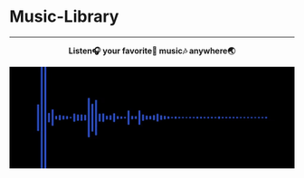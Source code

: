 # Music-Library
- - - -
<p align="center"><b>Listen🎧 your favorite💙 music🎶 anywhere🌏</b></p>

<p align="center">
  <img alt="GIF" src="https://github.com/SasmalUdayaditya/Music-Library/blob/main/audio-spectrum.gif" width="100%" height="180" />
</p>

